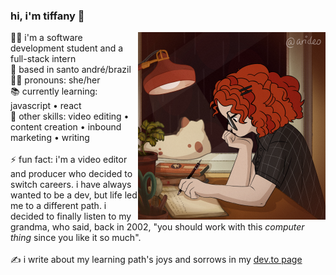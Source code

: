 ### hi, i'm tiffany 👋

<img src="https://github.com/tiffanyrossi/tiffanyrossi/blob/main/icon%20piccrew.png" align="right" width="300">

👩‍💻 i'm a software development student and a full-stack intern<br>
📍 based in santo andré/brazil<br>
👩‍🦱 pronouns: she/her<br>
📚 currently learning: javascript • react<br>
🎥 other skills: video editing • content creation • inbound marketing • writing
<br><br>
⚡ fun fact: i'm a video editor and producer who decided to switch careers. i have always wanted to be a dev, but life led me to a different path. i decided to finally listen to my grandma, who said, back in 2002, "you should work with this *computer thing* since you like it so much".
<br><br>
✍️ i write about my learning path's joys and sorrows in my <a href="http://dev.to/tiffanyrossi" target="_blank">dev.to page</a>
